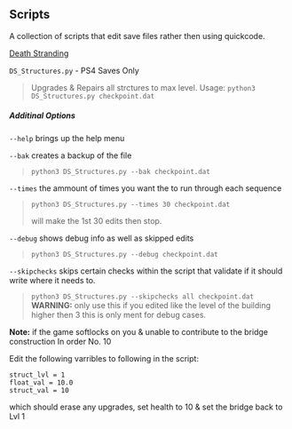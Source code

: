 ## Scripts

A collection of scripts that edit save files rather then using quickcode.

[Death Stranding](Death%20Stranding)  

`DS_Structures.py`  - PS4 Saves Only

> Upgrades & Repairs all strctures to max level.
> Usage: `python3 DS_Structures.py checkpoint.dat`

##### Additinal Options

`--help` brings up the help menu

`--bak` creates a backup of the file

> `python3 DS_Structures.py --bak checkpoint.dat`

`--times` the ammount of times you want the to run through each sequence

> `python3 DS_Structures.py --times 30 checkpoint.dat`
>
> will make the 1st 30 edits then stop.

`--debug` shows debug info as well as skipped edits

> `python3 DS_Structures.py --debug checkpoint.dat`

`--skipchecks` skips certain checks within the script that validate if it should write where it needs to.

> `python3 DS_Structures.py --skipchecks all checkpoint.dat`  
> **WARNING:** only use this if you edited like the level of the building higher then 3
> this is only ment for debug cases.

**Note:** if the game softlocks on you & unable to contribute to the bridge construction In order No. 10

Edit the following varribles to following in the script:
```
struct_lvl = 1 
float_val = 10.0 
struct_val = 10
```

which should erase any upgrades, set health to 10 & set the bridge back to Lvl 1